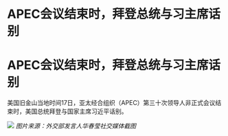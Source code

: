# APEC会议结束时，拜登总统与习主席话别

# APEC会议结束时，拜登总统与习主席话别

美国旧金山当地时间17日，亚太经合组织（APEC）第三十次领导人非正式会议结束时，美国总统拜登与国家主席习近平话别。

![](https://inews.gtimg.com/om_bt/Ocnaul1TaraUUti6vwH03tCOX2r1mPU-8ath2V3ZXNcncAA/1000)
_图片来源：外交部发言人华春莹社交媒体截图_

